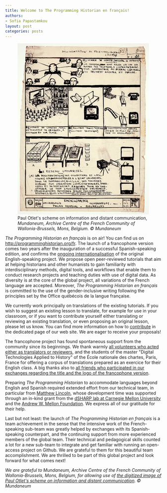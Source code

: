 ```yaml
---
title: Welcome to The Programming Historian en français!
authors:
- Sofia Papastamkou
layout: post
categories: posts
---
```


<p><figure><img src="/images/welcome-ph-fr/welcome-ph-fr.png" /><figcaption>Paul Otlet's scheme on information and distant communication, <i>Mundaneum, Archive Centre of the French Community of Wallonia-Brussels, Mons, Belgium. © Mundaneum</i></figcaption></figure></p>

_The Programming Historian en français_ is on air! You can find us on <http://programminghistorian.org/fr>. The launch of a francophone version comes two years after the inauguration of a successful Spanish-speaking edition, and confirms the [ongoing internationalisation](https://programminghistorian.org/en/about#history-of-the-project) of the original English-speaking project. We propose open peer-reviewed tutorials that aim at helping historians and other humanists to gain familiarity with interdisciplinary methods, digital tools, and workflows that enable them to conduct research projects and teaching duties with use of digital data. As diversity is at the core of the global project, all variations of the French language are accepted. Moreover, _The Programming Historian en français_ is committed to the use of the gender-inclusive writing following the principles set by the Office québécois de la langue française.

We currently work principally on translations of the existing tutorials. If you wish to suggest an existing lesson to translate, for example for use in your classroom, or if you want to contribute yourself either translating or reviewing an existing translation, or even proposing an original lesson, please let us know. You can find more information on how to [contribute](https://programminghistorian.org/fr/contribuer) in the dedicated page of our web site. We are eager to receive your proposals!

The francophone project has found spontaneous support from the community since its beginnings. We thank warmly [all volunteers who acted either as translators or reviewers](https://github.com/programminghistorian/ph-submissions/issues?q=is%3Aissue+is%3Aopen+label%3AFrench), and the students of the master "Digital Technologies Applied to History" of the École nationale des chartes, Paris, France for offering a corpus of translations prepared as an exercice for their English class. A big thanks also to [all friends who participated in our exchanges regarding the title and the logo of the francophone version](https://github.com/programminghistorian/jekyll/issues/850).

Preparing _The Programming Historian_ to accommodate languages beyond English and Spanish required extended effort from our technical team, in particular from [Matthew Lincoln](https://github.com/mdlincoln), whose development time was supported through an in-kind grant from the [dSHARP lab at Carnegie Mellon University](http://dsharp.library.cmu.edu/) and the [Andrew W. Mellon Foundation](https://mellon.org/). We express all of our gratitude for their help.

Last but not least: the launch of _The Programming Historian en français_ is a team achievement in the sense that the intensive work of the French-speaking sub-team was greatly helped by exchanges with its Spanish-speaking counterpart, and the continuing support from more experienced members of the global team. Their technical and pedagogical skills counted a lot for a new sub-team to integrate and get familiar with running an open-access project on Github. We are grateful to them for this beautiful team accomplishment. We are thrilled to be part of this global project and look forward for what comes next!

_We are grateful to Mundaneum, Archive Centre of the French Community of Wallonia-Brussels, Mons, Belgium, for allowing use of [the digitized image of Paul Otlet's scheme on information and distant communication](http://archives.mundaneum.org/fr/versions-digitalisees/schema-de-paul-otlet-documentation-et-telecommunication). © Mundaneum_
